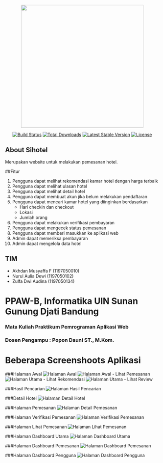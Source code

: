<p align="center"><a href="https://laravel.com" target="_blank"><img src="https://raw.githubusercontent.com/laravel/art/master/logo-lockup/5%20SVG/2%20CMYK/1%20Full%20Color/laravel-logolockup-cmyk-red.svg" width="400"></a></p>

<p align="center">
<a href="https://travis-ci.org/laravel/framework"><img src="https://travis-ci.org/laravel/framework.svg" alt="Build Status"></a>
<a href="https://packagist.org/packages/laravel/framework"><img src="https://img.shields.io/packagist/dt/laravel/framework" alt="Total Downloads"></a>
<a href="https://packagist.org/packages/laravel/framework"><img src="https://img.shields.io/packagist/v/laravel/framework" alt="Latest Stable Version"></a>
<a href="https://packagist.org/packages/laravel/framework"><img src="https://img.shields.io/packagist/l/laravel/framework" alt="License"></a>
</p>

## About Sihotel
Merupakan website untuk melakukan pemesanan hotel. 

##Fitur
1. Pengguna dapat melihat rekomendasi kamar hotel dengan harga terbaik
2. Pengguna dapat melihat ulasan hotel
3. Pengguna dapat melihat detail hotel
4. Pengguna dapat membuat akun jika belum melakukan pendaftaran
5. Pengguna dapat mencari kamar hotel yang diinginkan berdasarkan
    - Hari checkin dan checkout
    - Lokasi
    - Jumlah orang
6. Pengguna dapat melakukan verifikasi pembayaran
7. Pengguna dapat mengecek status pemesanan
8. Pengguna dapat memberi masukkan ke aplikasi web
9. Admin dapat memeriksa pembayaran
10. Admin dapat mengelola data hotel

## TIM
- Akhdan Musyaffa F (1197050010)
- Nurul Aulia Dewi (1197050102)
- Zulfa Dwi Audina (1197050134)

# PPAW-B, Informatika UIN Sunan Gunung Djati Bandung
### Mata Kuliah Praktikum Pemrograman Aplikasi Web
### Dosen Pengampu : Popon Dauni ST., M.Kom.

# Beberapa Screenshoots Aplikasi

###Halaman Awal
![Halaman Awal](./public/img/screenshoots/lihat_review.png)
![Halaman Awal - Lihat Pemesanan](./public/img/screenshoots/lihat_pemesanan.png)
![Halaman Utama - Lihat Rekomendasi](./public/img/screenshoots/lihat_recommendasi.png)
![Halaman Utama - Lihat Review](./public/img/screenshoots/lihat_review.png)

###Hasil Pencarian
![Halaman Hasil Pencarian](./public/img/screenshoots/halaman_detail_pemesanan.png)

###Detail Hotel
![Halaman Detail Hotel](./public/img/screenshoots/halaman_detail_hotel.png)

###Halaman Pemesanan
![Halaman Detail Pemesanan](./public/img/screenshoots/halaman_detail_pemesanan.png)

###Halaman Verifikasi Pemesanan
![Halaman Verifikasi Pemesanan](./public/img/screenshoots/halaman_verifikasi.png)

###Halaman Lihat Pemesanan
![Halaman Lihat Pemesanan](./public/img/screenshoots/halaman_lihat_pemsanan.png)

###Halaman Dashboard Utama
![Halaman Dashboard Utama](./public/img/screenshoots/dashboard_member.png)

###Halaman Dashboard Pemesanan
![Halaman Dashboard Pemesanan](./public/img/screenshoots/dashboard_member.png)

###Halaman Dashboard Pengguna
![Halaman Dashboard Pengguna](./public/img/screenshoots/dashboard_member.png)
